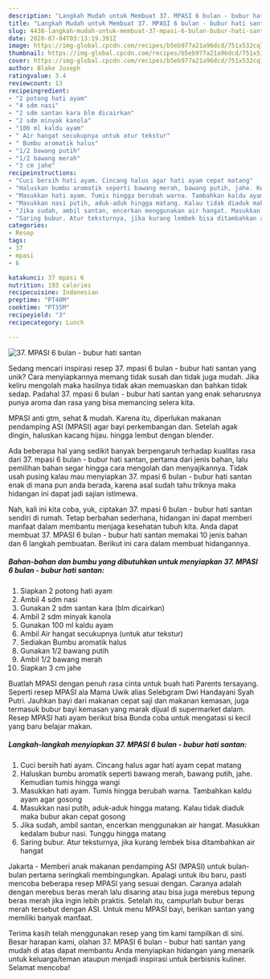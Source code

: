 ```yaml
---
description: "Langkah Mudah untuk Membuat 37. MPASI 6 bulan - bubur hati santan, Bisa Manjain Lidah"
title: "Langkah Mudah untuk Membuat 37. MPASI 6 bulan - bubur hati santan, Bisa Manjain Lidah"
slug: 4438-langkah-mudah-untuk-membuat-37-mpasi-6-bulan-bubur-hati-santan-bisa-manjain-lidah
date: 2020-07-04T03:13:19.391Z
image: https://img-global.cpcdn.com/recipes/b5eb977a21a96dcd/751x532cq70/37-mpasi-6-bulan-bubur-hati-santan-foto-resep-utama.jpg
thumbnail: https://img-global.cpcdn.com/recipes/b5eb977a21a96dcd/751x532cq70/37-mpasi-6-bulan-bubur-hati-santan-foto-resep-utama.jpg
cover: https://img-global.cpcdn.com/recipes/b5eb977a21a96dcd/751x532cq70/37-mpasi-6-bulan-bubur-hati-santan-foto-resep-utama.jpg
author: Blake Joseph
ratingvalue: 3.4
reviewcount: 13
recipeingredient:
- "2 potong hati ayam"
- "4 sdm nasi"
- "2 sdm santan kara blm dicairkan"
- "2 sdm minyak kanola"
- "100 ml kaldu ayam"
- " Air hangat secukupnya untuk atur tekstur"
- " Bumbu aromatik halus"
- "1/2 bawang putih"
- "1/2 bawang merah"
- "3 cm jahe"
recipeinstructions:
- "Cuci bersih hati ayam. Cincang halus agar hati ayam cepat matang"
- "Haluskan bumbu aromatik seperti bawang merah, bawang putih, jahe. Kemudian tumis hingga wangi"
- "Masukkan hati ayam. Tumis hingga berubah warna. Tambahkan kaldu ayam agar gosong"
- "Masukkan nasi putih, aduk-aduk hingga matang. Kalau tidak diaduk maka bubur akan cepat gosong"
- "Jika sudah, ambil santan, encerkan menggunakan air hangat. Masukkan kedalam bubur nasi. Tunggu hingga matang"
- "Saring bubur. Atur teksturnya, jika kurang lembek bisa ditambahkan air hangat"
categories:
- Resep
tags:
- 37
- mpasi
- 6

katakunci: 37 mpasi 6 
nutrition: 193 calories
recipecuisine: Indonesian
preptime: "PT40M"
cooktime: "PT35M"
recipeyield: "3"
recipecategory: Lunch

---
```



![37. MPASI 6 bulan - bubur hati santan](https://img-global.cpcdn.com/recipes/b5eb977a21a96dcd/751x532cq70/37-mpasi-6-bulan-bubur-hati-santan-foto-resep-utama.jpg)

Sedang mencari inspirasi resep 37. mpasi 6 bulan - bubur hati santan yang unik? Cara menyiapkannya memang tidak susah dan tidak juga mudah. Jika keliru mengolah maka hasilnya tidak akan memuaskan dan bahkan tidak sedap. Padahal 37. mpasi 6 bulan - bubur hati santan yang enak seharusnya punya aroma dan rasa yang bisa memancing selera kita.

MPASI anti gtm, sehat &amp; mudah. Karena itu, diperlukan makanan pendamping ASI (MPASI) agar bayi perkembangan dan. Setelah agak dingin, haluskan kacang hijau. hingga lembut dengan blender.

Ada beberapa hal yang sedikit banyak berpengaruh terhadap kualitas rasa dari 37. mpasi 6 bulan - bubur hati santan, pertama dari jenis bahan, lalu pemilihan bahan segar hingga cara mengolah dan menyajikannya. Tidak usah pusing kalau mau menyiapkan 37. mpasi 6 bulan - bubur hati santan enak di mana pun anda berada, karena asal sudah tahu triknya maka hidangan ini dapat jadi sajian istimewa.


Nah, kali ini kita coba, yuk, ciptakan 37. mpasi 6 bulan - bubur hati santan sendiri di rumah. Tetap berbahan sederhana, hidangan ini dapat memberi manfaat dalam membantu menjaga kesehatan tubuh kita. Anda dapat membuat 37. MPASI 6 bulan - bubur hati santan memakai 10 jenis bahan dan 6 langkah pembuatan. Berikut ini cara dalam membuat hidangannya.

<!--inarticleads1-->

##### Bahan-bahan dan bumbu yang dibutuhkan untuk menyiapkan 37. MPASI 6 bulan - bubur hati santan:

1. Siapkan 2 potong hati ayam
1. Ambil 4 sdm nasi
1. Gunakan 2 sdm santan kara (blm dicairkan)
1. Ambil 2 sdm minyak kanola
1. Gunakan 100 ml kaldu ayam
1. Ambil  Air hangat secukupnya (untuk atur tekstur)
1. Sediakan  Bumbu aromatik halus
1. Gunakan 1/2 bawang putih
1. Ambil 1/2 bawang merah
1. Siapkan 3 cm jahe


Buatlah MPASI dengan penuh rasa cinta untuk buah hati Parents tersayang. Seperti resep MPASI ala Mama Uwik alias Selebgram Dwi Handayani Syah Putri. Jauhkan bayi dari makanan cepat saji dan makanan kemasan, juga termasuk bubur bayi kemasan yang marak dijual di supermarket dalam. Resep MPASI hati ayam berikut bisa Bunda coba untuk mengatasi si kecil yang baru belajar makan. 

<!--inarticleads2-->

##### Langkah-langkah menyiapkan 37. MPASI 6 bulan - bubur hati santan:

1. Cuci bersih hati ayam. Cincang halus agar hati ayam cepat matang
1. Haluskan bumbu aromatik seperti bawang merah, bawang putih, jahe. Kemudian tumis hingga wangi
1. Masukkan hati ayam. Tumis hingga berubah warna. Tambahkan kaldu ayam agar gosong
1. Masukkan nasi putih, aduk-aduk hingga matang. Kalau tidak diaduk maka bubur akan cepat gosong
1. Jika sudah, ambil santan, encerkan menggunakan air hangat. Masukkan kedalam bubur nasi. Tunggu hingga matang
1. Saring bubur. Atur teksturnya, jika kurang lembek bisa ditambahkan air hangat


Jakarta - Memberi anak makanan pendamping ASI (MPASI) untuk bulan-bulan pertama seringkali membingungkan. Apalagi untuk ibu baru, pasti mencoba beberapa resep MPASI yang sesuai dengan. Caranya adalah dengan merebus beras merah lalu disaring atau bisa juga merebus tepung beras merah jika ingin lebih praktis. Setelah itu, campurlah bubur beras merah tersebut dengan ASI. Untuk menu MPASI bayi, berikan santan yang memiliki banyak manfaat. 

Terima kasih telah menggunakan resep yang tim kami tampilkan di sini. Besar harapan kami, olahan 37. MPASI 6 bulan - bubur hati santan yang mudah di atas dapat membantu Anda menyiapkan hidangan yang menarik untuk keluarga/teman ataupun menjadi inspirasi untuk berbisnis kuliner. Selamat mencoba!
